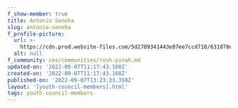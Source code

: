 ```yaml
---
f_show-member: true
title: Antonio Seneha
slug: antonio-seneha
f_profile-picture:
  url: >-
    https://cdn.prod.website-files.com/5d2709341443e07ee7ccd710/631878ee939e5cf155cb9444_WhatsApp%20Image%202022-08-10%20at%2012.52.02%20PM%20(1)%20(1).jpg
  alt: null
f_community: cms/communities/rosh-pinah.md
updated-on: '2022-09-07T11:17:43.160Z'
created-on: '2022-09-07T11:17:43.160Z'
published-on: '2022-09-07T13:23:33.358Z'
layout: '[youth-council-members].html'
tags: youth-council-members
---
```



